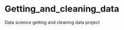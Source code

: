 Getting_and_cleaning_data
=========================

Data science getting and cleaning data project
